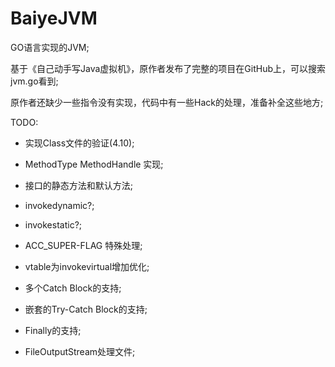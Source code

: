 # BaiyeJVM

GO语言实现的JVM;

基于《自己动手写Java虚拟机》，原作者发布了完整的项目在GitHub上，可以搜索jvm.go看到;

原作者还缺少一些指令没有实现，代码中有一些Hack的处理，准备补全这些地方;

TODO:

* 实现Class文件的验证(4.10);

* MethodType MethodHandle 实现;

* 接口的静态方法和默认方法;

* invokedynamic?;

* invokestatic?;

* ACC_SUPER-FLAG 特殊处理;

* vtable为invokevirtual增加优化;

* 多个Catch Block的支持;

* 嵌套的Try-Catch Block的支持;

* Finally的支持;

* FileOutputStream处理文件;

